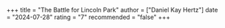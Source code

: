 +++
title = "The Battle for Lincoln Park"
author = ["Daniel Kay Hertz"]
date = "2024-07-28"
rating = "7"
recommended = "false"
+++